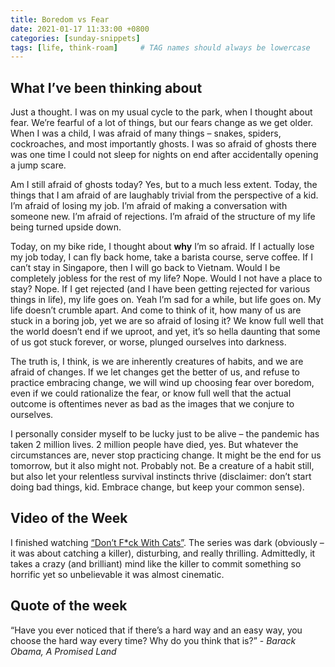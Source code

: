 ```yaml
---
title: Boredom vs Fear
date: 2021-01-17 11:33:00 +0800
categories: [sunday-snippets]
tags: [life, think-roam]     # TAG names should always be lowercase
---
```


## What I’ve been thinking about

Just a thought. I was on my usual cycle to the park, when I thought about fear. We’re fearful of a lot of things, but our fears change as we get older. When I was a child, I was afraid of many things – snakes, spiders, cockroaches, and most importantly ghosts. I was so afraid of ghosts there was one time I could not sleep for nights on end after accidentally opening a jump scare.

Am I still afraid of ghosts today? Yes, but to a much less extent. Today, the things that I am afraid of are laughably trivial from the perspective of a kid. I’m afraid of losing my job. I’m afraid of making a conversation with someone new. I’m afraid of rejections. I’m afraid of the structure of my life being turned upside down.

Today, on my bike ride, I thought about **why** I’m so afraid. If I actually lose my job today, I can fly back home, take a barista course, serve coffee. If I can’t stay in Singapore, then I will go back to Vietnam. Would I be completely jobless for the rest of my life? Nope. Would I not have a place to stay? Nope. If I get rejected (and I have been getting rejected for various things in life), my life goes on. Yeah I’m sad for a while, but life goes on. My life doesn’t crumble apart. And come to think of it, how many of us are stuck in a boring job, yet we are so afraid of losing it? We know full well that the world doesn’t end if we uproot, and yet, it’s so hella daunting that some of us got stuck forever, or worse, plunged ourselves into darkness.

The truth is, I think, is we are inherently creatures of habits, and we are afraid of changes. If we let changes get the better of us, and refuse to practice embracing change, we will wind up choosing fear over boredom, even if we could rationalize the fear, or know full well that the actual outcome is oftentimes never as bad as the images that we conjure to ourselves.

I personally consider myself to be lucky just to be alive – the pandemic has taken 2 million lives. 2 million people have died, yes. But whatever the circumstances are, never stop practicing change. It might be the end for us tomorrow, but it also might not. Probably not. Be a creature of a habit still, but also let your relentless survival instincts thrive (disclaimer: don’t start doing bad things, kid. Embrace change, but keep your common sense).

## Video of the Week

I finished watching [“Don’t F*ck With Cats”](https://youtu.be/x41SMm-9-i4). The series was dark (obviously – it was about catching a killer), disturbing, and really thrilling. Admittedly, it takes a crazy (and brilliant) mind like the killer to commit something so horrific yet so unbelievable it was almost cinematic.

## Quote of the week

“Have you ever noticed that if there’s a hard way and an easy way, you choose the hard way every time? Why do you think that is?” - *Barack Obama, A Promised Land*
